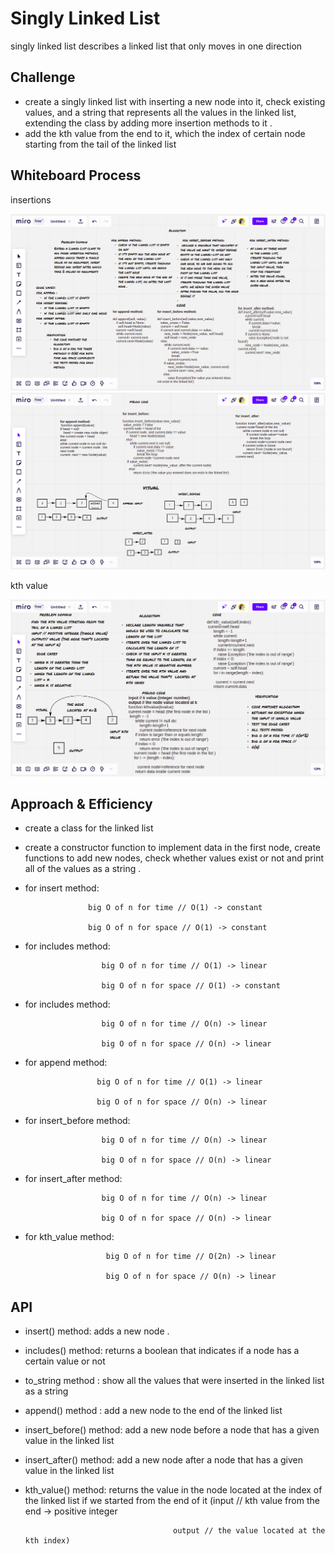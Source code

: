 # Singly Linked List
singly linked list describes a linked list that only moves in one direction

## Challenge
- create a singly linked list with inserting a new node into it, check existing values, and a string that represents all the values in the linked list, extending the class by adding more insertion methods to it .
- add the kth value from the end to it, which the index of certain node starting from the tail of the linked list

## Whiteboard Process
insertions

![linkedlist1](linked_list1.png)
![linkedlist2](linked_list2.png)

kth value

![kth_value](kth_value.png)

## Approach & Efficiency
- create a class for the linked list
- create a constructor function to implement data in the first node, create functions to add new nodes, check whether values exist or not and print all of the values as a string .
- for insert method:

                    big O of n for time // O(1) -> constant

                    big O of n for space // O(1) -> constant

- for includes method:

                       big O of n for time // O(1) -> linear

                       big O of n for space // O(1) -> constant

-  for includes method:

                        big O of n for time // O(n) -> linear

                        big O of n for space // O(n) -> linear
-  for append method:

                       big O of n for time // O(1) -> linear

                       big O of n for space // O(n) -> linear

-  for insert_before method:

                        big O of n for time // O(n) -> linear

                        big O of n for space // O(n) -> linear
-  for insert_after method:

                        big O of n for time // O(n) -> linear

                        big O of n for space // O(n) -> linear

- for kth_value method:

                        big O of n for time // O(2n) -> linear

                        big O of n for space // O(n) -> linear


## API
- insert() method: adds a new node .
- includes() method: returns a boolean that indicates if a node has a certain value or not
- to_string method : show all the values that were inserted in the linked list as a string
- append() method : add a new node to the end of the linked list
- insert_before() method: add a new node before a node that has a given value in the linked list
- insert_after() method: add a new node after a node that has a given value in the linked list
- kth_value() method: returns the value in the node located at the index of the linked list if we started from the end of it (input // kth value from the end -> positive integer

                                       output // the value located at the kth index)

